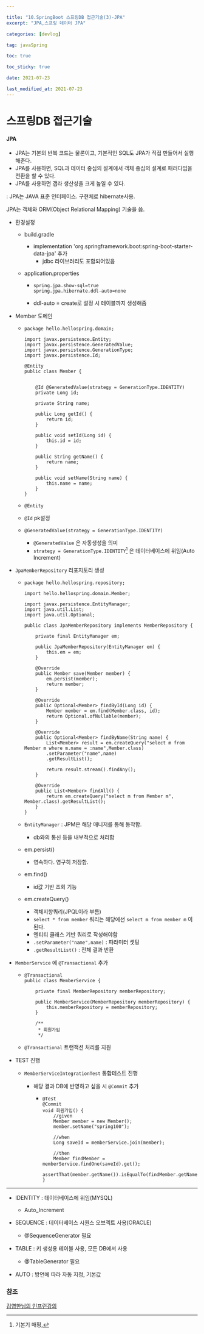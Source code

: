 ```yaml
---

title: "10.SpringBoot 스프링DB 접근기술(3)-JPA"
excerpt: "JPA,스프링 데이터 JPA"

categories: [devlog]

tag: javaSpring

toc: true

toc_sticky: true

date: 2021-07-23

last_modified_at: 2021-07-23
---
```






# 스프링DB 접근기술



#### JPA

* JPA는 기본의 반복 코드는 물론이고, 기본적인 SQL도 JPA가 직접 만들어서 실행해준다.
* JPA를 사용하면, SQL과 데이터 중심의 설계에서 객체 중심의 설계로 패러다임을 전환을 할 수 있다.
* JPA를 사용하면 갭라 생산성을 크게 높일 수 있다.



: JPA는 JAVA 표준 인터페이스. 구현체로 hibernate사용.

JPA는 객체와 ORM(Object Relational Mapping) 기술을 씀. 



* 환경설정

  * build.gradle

    * implementation 'org.springframework.boot:spring-boot-starter-data-jpa' 추가
      * jdbc 라이브러리도 포함되어있음

  * application.properties

    * ```
      spring.jpa.show-sql=true
      spring.jpa.hibernate.ddl-auto=none
      ```

    * ddl-auto = create로 설정 시 테이블까지 생성해줌

  

* Member 도메인

  * ```
    package hello.hellospring.domain;
    
    import javax.persistence.Entity;
    import javax.persistence.GeneratedValue;
    import javax.persistence.GenerationType;
    import javax.persistence.Id;
    
    @Entity
    public class Member {
    
    
        @Id @GeneratedValue(strategy = GenerationType.IDENTITY)
        private Long id;
    
        private String name;
    
        public Long getId() {
            return id;
        }
    
        public void setId(Long id) {
            this.id = id;
        }
    
        public String getName() {
            return name;
        }
    
        public void setName(String name) {
            this.name = name;
        }
    }
    ```

  * `@Entity`

  * `@Id` pk설정

  * `@GeneratedValue(strategy = GenerationType.IDENTITY)` 

    * `@GeneratedValue` 은 자동생성을 의미
    * `strategy = GenerationType.IDENTITY`[^1] 은 데이터베이스에 위임(Auto Increment)

* `JpaMemberRepository` 리포지토리 생성

  * ```
    package hello.hellospring.repository;
    
    import hello.hellospring.domain.Member;
    
    import javax.persistence.EntityManager;
    import java.util.List;
    import java.util.Optional;
    
    public class JpaMemberRepository implements MemberRepository {
    
        private final EntityManager em;
    
        public JpaMemberRepository(EntityManager em) {
            this.em = em;
        }
    
        @Override
        public Member save(Member member) {
            em.persist(member);
            return member;
        }
    
        @Override
        public Optional<Member> findById(Long id) {
            Member member = em.find(Member.class, id);
            return Optional.ofNullable(member);
        }
    
        @Override
        public Optional<Member> findByName(String name) {
            List<Member> result = em.createQuery("select m from Member m where m.name = :name",Member.class)
            .setParameter("name",name)
            .getResultList();
    
            return result.stream().findAny();
        }
    
        @Override
        public List<Member> findAll() {
            return em.createQuery("select m from Member m", Member.class).getResultList();
        }
    }
    ```

  * `EntityManager` : JPM은 해당 매니저를 통해 동작함.

    * db와의 통신 등을 내부적으로 처리함

  * em.persist()

    * 영속하다. 영구히 저장함.

  * em.find()

    * id값 기반 조회 기능

  * em.createQuery()

    * 객체지향쿼리(JPQL이라 부름)
    * `select * from member` 쿼리는 해당에선 `select m from member m` 이 된다.
    * 엔티티 클래스 기반 쿼리로 작성해야함
    * `.setParameter("name",name)` : 파라미터 셋팅
    * `.getResultList()` : 전체 결과 반환



* `MemberService` 에 `@Transactional` 추가

  * ```
    @Transactional
    public class MemberService {
    
        private final MemberRepository memberRepository;
    
        public MemberService(MemberRepository memberRepository) {
            this.memberRepository = memberRepository;
        }
    
        /**
         * 회원가입
         */
    ```

  * `@Transactional` 트랜잭션 처리를 지원

* TEST 진행

  * `MemberServiceIntegrationTest` 통합테스트 진행

    * 해당 결과 DB에 반영하고 싶을 시 `@Commit` 추가

      * ```
        @Test
        @Commit
        void 회원가입() {
            //given
            Member member = new Member();
            member.setName("spring100");
            
            //when
            Long saveId = memberService.join(member);
        
            //then
            Member findMember = memberService.findOne(saveId).get();
            assertThat(member.getName()).isEqualTo(findMember.getName());
        }
        ```



---

[^1]: 기본기 매핑,

- IDENTITY : 데이터베이스에 위임(MYSQL)
  - Auto_Increment
- SEQUENCE : 데이터베이스 시퀀스 오브젝트 사용(ORACLE)
  - @SequenceGenerator 필요

- TABLE : 키 생성용 테이블 사용, 모든 DB에서 사용
  - @TableGenerator 필요
- AUTO : 방언에 따라 자동 지정, 기본값





### 참조

[김영한님의 인프런강의](https://www.inflearn.com/course/%EC%8A%A4%ED%94%84%EB%A7%81-%EC%9E%85%EB%AC%B8-%EC%8A%A4%ED%94%84%EB%A7%81%EB%B6%80%ED%8A%B8)
